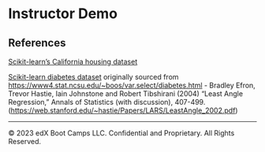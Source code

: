 # Instructor Demo

## References

[Scikit-learn’s California housing dataset](https://scikit-learn.org/stable/modules/generated/sklearn.datasets.fetch_california_housing.html)

[Scikit-learn diabetes dataset](https://scikit-learn.org/stable/datasets/toy_dataset.html#diabetes-dataset) originally sourced from https://www4.stat.ncsu.edu/~boos/var.select/diabetes.html - Bradley Efron, Trevor Hastie, Iain Johnstone and Robert Tibshirani (2004) “Least Angle Regression,” Annals of Statistics (with discussion), 407-499. (https://web.stanford.edu/~hastie/Papers/LARS/LeastAngle_2002.pdf)

- - -

© 2023 edX Boot Camps LLC. Confidential and Proprietary. All Rights Reserved.
